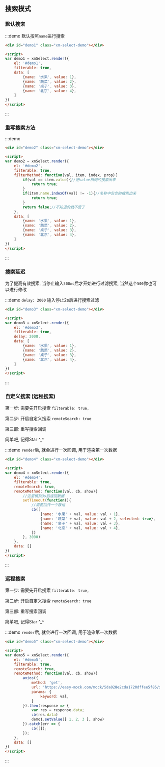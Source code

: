 ## 搜索模式



### 默认搜索

:::demo 默认按照`name`进行搜索
```html
<div id="demo1" class="xm-select-demo"></div>

<script>
var demo1 = xmSelect.render({
    el: '#demo1', 
    filterable: true,
    data: [
        {name: '水果', value: 1},
        {name: '蔬菜', value: 2},
        {name: '桌子', value: 3},
        {name: '北京', value: 4},
    ]
})
</script>
```
:::


### 重写搜索方法

:::demo 
```html
<div id="demo2" class="xm-select-demo"></div>

<script>
var demo2 = xmSelect.render({
    el: '#demo2', 
    filterable: true,
    filterMethod: function(val, item, index, prop){
        if(val == item.value){//把value相同的搜索出来
            return true;
        }
        if(item.name.indexOf(val) != -1){//名称中包含的搜索出来
            return true;
        }
        return false;//不知道的就不管了
    },
    data: [
        {name: '水果', value: 1},
        {name: '蔬菜', value: 2},
        {name: '桌子', value: 3},
        {name: '北京', value: 4},
    ]
})
</script>
```
:::


### 搜索延迟

为了提高有效搜索, 当停止输入`500ms`后才开始进行过滤搜索, 当然这个`500`你也可以进行修改

:::demo `delay: 2000` 输入停止2s后进行搜索过滤
```html
<div id="demo3" class="xm-select-demo"></div>

<script>
var demo3 = xmSelect.render({
    el: '#demo3', 
    filterable: true,
    delay: 2000,
    data: [
        {name: '水果', value: 1},
        {name: '蔬菜', value: 2},
        {name: '桌子', value: 3},
        {name: '北京', value: 4},
    ]
})
</script>
```
:::


### 自定义搜索 (远程搜索)

第一步: 需要先开启搜索 `filterable: true,`

第二步: 开启自定义搜索 `remoteSearch: true`

第三部: 重写搜索回调

简单吧, 记得Star ^_^

:::demo `render`后, 就会进行一次回调, 用于渲染第一次数据
```html
<div id="demo4" class="xm-select-demo"></div>

<script>
var demo4 = xmSelect.render({
    el: '#demo4', 
    filterable: true,
    remoteSearch: true,
    remoteMethod: function(val, cb, show){
        //这里模拟3s后返回数据
        setTimeout(function(){
            //需要回传一个数组
            cb([
                {name: '水果' + val, value: val + 1},
                {name: '蔬菜' + val, value: val + 2, selected: true},
                {name: '桌子' + val, value: val + 3},
                {name: '北京' + val, value: val + 4},
            ])
        }, 3000)
    },
    data: []
})
</script>
```
:::


###  远程搜索

第一步: 需要先开启搜索 `filterable: true,`

第二步: 开启自定义搜索 `remoteSearch: true`

第三部: 重写搜索回调

简单吧, 记得Star ^_^

:::demo `render`后, 就会进行一次回调, 用于渲染第一次数据
```html
<div id="demo5" class="xm-select-demo"></div>

<script>
var demo5 = xmSelect.render({
    el: '#demo5', 
    filterable: true,
    remoteSearch: true,
    remoteMethod: function(val, cb, show){
        axios({
            method: 'get',
            url: 'https://easy-mock.com/mock/5da028e2cda1720dffee5f85/xm-select/search',
            params: {
                keyword: val,
            }
        }).then(response => {
            var res = response.data;
            cb(res.data)
            demo1.setValue([ 1, 2, 3 ], show) 
        }).catch(err => {
            cb([]);
        });
    },
    data: []
})
</script>
```
:::
